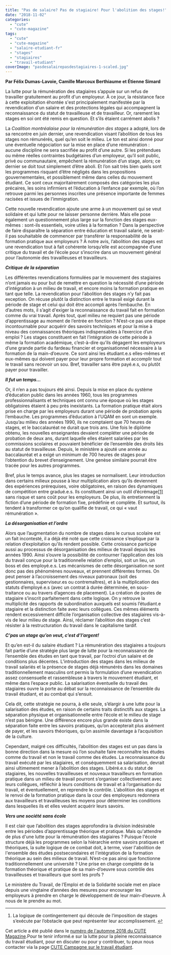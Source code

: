 ```yaml
---
title: "Pas de salaire? Pas de stagiaire! Pour l'abolition des stages!"
date: "2018-11-02"
categories: 
  - "cute"
  - "cute-magazine"
tags: 
  - "cute"
  - "cute-magazine"
  - "salaire-etudiant-fr"
  - "stages"
  - "stagiaires"
  - "travail-etudiant"
coverImage: "pasdesalairepasdestagiaires-1-scaled.jpg"
---
```


**Par Félix Dumas-Lavoie, Camille Marcoux Berthiaume et Étienne Simard**

La lutte pour la rémunération des stagiaires s’appuie sur un refus de travailler gratuitement au profit d'un employeur. À ce jour, la résistance face à cette exploitation éhontée s'est principalement manifestée par la revendication d'un salaire et des protections légales qui accompagnent la reconnaissance du statut de travailleuse et de travailleur. Or, rarement les stages en soi ont été remis en question. Et s’ils étaient carrément abolis ?

La _Coalition montréalaise pour la rémunération des stages_ a adopté, lors de sa rencontre en juin dernier, une revendication visant l’abolition de tous les stages non rémunérés, quel qu’en soit le milieu. Le ton est ainsi donné pour une éventuelle négociation sur la mise en place d’une rémunération : aucune discipline ne sera sacrifiée au profit d’une autre. Si les prétendues ou même réelles contraintes budgétaires d’un employeur, qu’il soit public, privé ou communautaire, empêchent la rémunération d’un stage, alors; ce dernier se doit tout simplement d’être aboli. Et l’on sait très bien quels sont les programmes risquant d’être négligés dans les propositions gouvernementales, et possiblement même dans celles du mouvement étudiant. Ce sont ceux majoritairement composés des catégories les plus précaires, les soins infirmiers et l’éducation à l’enfance par exemple, où l’on retrouve parmi les personnes inscrites une présence importante de femmes racisées et issues de l’immigration.

Cette nouvelle revendication ajoute une arme à un mouvement qui se veut solidaire et qui lutte pour ne laisser personne derrière. Mais elle pose également un questionnement plus large sur la fonction des stages eux-mêmes : sont-ils essentiels, voire utiles à la formation ? Dans la perspective de faire disparaître la séparation entre éducation et travail salarié, ne serait-il pas souhaitable de commencer par transférer la responsabilité de la formation pratique aux employeurs ? À notre avis, l’abolition des stages est une revendication tout à fait cohérente lorsqu’elle est accompagnée d’une critique du travail et de l’école pour s’inscrire dans un mouvement général pour l’autonomie des travailleuses et travailleurs.

**_Critique de la séparation_**

Les différentes revendications formulées par le mouvement des stagiaires n’ont jamais eu pour but de remettre en question la nécessité d’une période d’intégration à un milieu de travail, et encore moins la formation pratique en tant que telle. La revendication pour l’abolition des stages n’y fait pas exception. On récuse plutôt la distinction entre le travail exigé durant la période de stage et celui qui doit être accompli après l’embauche. En d’autres mots, il s’agit d'exiger la reconnaissance du travail fait en formation comme du vrai travail. Après tout, quel milieu ne requiert pas une période d’apprentissage au moment de l’entrée en fonction ? N’est-ce pas une étape incontournable pour acquérir des savoirs techniques et pour la mise à niveau des connaissances théoriques indispensables à l’exercice d’un emploi ? Les stages constituent en fait l’intégration de cette période à même la formation académique, c’est-à-dire qu’ils dégagent les employeurs d’une grande partie du fardeau financier et organisationnel nécessaire à la formation de la main-d’oeuvre. Ce sont ainsi les étudiant.e.s elles-mêmes et eux-mêmes qui doivent payer pour leur propre formation et accomplir tout le travail sans recevoir un sou. Bref, travailler sans être payé.e.s, ou plutôt payer pour travailler.

**_Il fut un temps..._**

Or, il n’en a pas toujours été ainsi. Depuis la mise en place du système d’éducation public dans les années 1960, tous les programmes professionnalisants et techniques ont connu une époque où les stages obligatoires étaient à peu près inexistants. La formation pratique était alors prise en charge par les employeurs durant une période de probation après l’embauche. Les programmes d’éducation à l’UQAM en sont un exemple. Jusqu’au milieu des années 1990, ils ne comptaient que 70 heures de stages, et le baccalauréat ne durait que trois ans. Une fois le diplôme obtenu, les nouvelles enseignantes devaient compléter une période de probation de deux ans, durant laquelle elles étaient salariées par les commissions scolaires et pouvaient bénéficier de l’ensemble des droits liés au statut de travailleuse. Depuis, le ministère a ajouté une année au baccalauréat et a exigé un minimum de 700 heures de stages pour l’obtention du brevet d’enseignement. Une genèse similaire pourrait être tracée pour les autres programmes.

Bref, plus le temps avance, plus les stages se normalisent. Leur introduction dans certains milieux pousse à leur multiplication alors qu’ils deviennent des expériences prérequises, voire obligatoires, en raison des dynamiques de compétition entre gradué.e.s. Ils constituent ainsi un outil d’écrémage[\[1\]](#fn1) sans risque et sans coût pour les employeurs. De plus, ils entretiennent la fiction d’une période de formation fixe, prédéfinie et complète. Et surtout, ils tendent à transformer ce qu’on qualifie de travail, ce qui « vaut rémunération ».

**_La désorganisation et l’ordre_**

Alors que l’augmentation du nombre de stages dans le cursus scolaire est un fait incontesté, il a déjà été noté que cette croissance s’explique par la relation d’exploitation qu’ils rendent possible. Cette croissance participe aussi au processus de désorganisation des milieux de travail depuis les années 1990. Ainsi s’ouvre la possibilité de contourner l’application des lois du travail conçue pour la traditionnelle relation d’emploi, soit un lieu, un boss et des employé.e.s. Les mécanismes de cette désorganisation ne sont donc pas des phénomènes nouveaux, et prennent différentes formes. On peut penser à l’accroissement des niveaux patronaux (soit des gestionnaires, superviseur.es ou contremaîtres), et à la multiplication des statuts d’employé.e.s (avec un contrat à durée déterminée, en sous-traitance ou au travers d’agences de placement). La création de postes de stagiaire s’inscrit parfaitement dans cette logique. On y retrouve la multiplicité des rapports de subordination auxquels est soumis l’étudiant.e stagiaire et la distinction faite avec leurs collègues. Ces mêmes éléments rendent excessivement difficile l’organisation collective des stagiaires vis-à-vis de leur milieu de stage. Ainsi, réclamer l’abolition des stages c’est résister à la restructuration du travail dans le capitalisme tardif.

**_C’pas un stage qu’on veut, c’est d’l’argent!_**

Et qu’en est-il du salaire étudiant ? La rémunération des stagiaires a toujours fait partie d’une stratégie plus large de lutte pour la reconnaissance de l’ensemble des études en tant que travail, par l’octroi d’un salaire et de conditions plus décentes. L’introduction des stages dans les milieux de travail salariés et la présence de stages déjà rémunérés dans les domaines traditionnellement masculins ont permis la formulation d’une revendication assez consensuelle et rassembleuse à travers le mouvement étudiant, et même dans l’espace public. La salarisation éventuelle du travail des stagiaires ouvre la porte au débat sur la reconnaissance de l’ensemble du travail étudiant, et au combat qui s’ensuit.

Cela dit, cette stratégie ne pourra, à elle seule, s’élargir à une lutte pour la salarisation des études, en raison de certains traits distinctifs aux stages. La séparation physique et organisationnelle entre l’école et le milieu de stage n’est pas bénigne. Une différence encore plus grande existe dans la séparation faite entre les savoirs pratiques, qu’on accepterait plus aisément de payer, et les savoirs théoriques, qu’on assimile davantage à l’acquisition de la culture.

Cependant, malgré ces difficultés, l’abolition des stages est un pas dans la bonne direction dans la mesure où l’on souhaite faire reconnaître les études comme du travail et non le travail comme des études. La reconnaissance du travail exécuté par les stagiaires, et conséquemment sa salarisation, devrait ainsi ultimement mener à l’abolition des stages. Libéré.e.s du statut de stagiaires, les nouvelles travailleuses et nouveaux travailleurs en formation pratique dans un milieu de travail pourront s’organiser collectivement avec leurs collègues, réfléchir à leurs conditions de travail et à l’organisation du travail, et éventuellement, en reprendre le contrôle. L’abolition des stages et le renvoi de la formation pratique dans la cour des employeurs redonnera aux travailleurs et travailleuses les moyens pour déterminer les conditions dans lesquelles ils et elles veulent acquérir leurs savoirs.

**_Vers une société sans école_**

Il est clair que l’abolition des stages approfondira la division indésirable entre les périodes d’apprentissage théorique et pratique. Mais qu'attendre de plus d'une lutte pour la rémunération des stagiaires ? Puisque l'école structure déjà les programmes selon la hiérarchie entre savoirs pratiques et théoriques, la suite logique de ce combat doit, à terme, viser l'abolition de l'ensemble des études postsecondaires et l'intégration de la formation théorique au sein des milieux de travail. N’est-ce pas ainsi que fonctionne traditionnellement une université ? Une prise en charge complète de la formation théorique et pratique de sa main-d’oeuvre sous contrôle des travailleuses et travailleurs que sont les profs ?

Le ministère du Travail, de l’Emploi et de la Solidarité sociale met en place depuis une vingtaine d’années des mesures pour encourager les employeurs à prendre en charge le développement de leur main-d’oeuvre. À nous de le prendre au mot.

* * *

1. La logique de contingentement qui découle de l’imposition de stages s’exécute par l’obstacle que peut représenter leur accomplissement. [↩︎](#fnref1)
    

Cet article a été publié dans le [numéro de l'automne 2018 du CUTE Magazine](https://issuu.com/cute-mv/docs/2018_08_cutemagazine_fr).Pour te tenir informé.e sur la lutte pour la pleine reconnaissance du travail étudiant, pour en discuter ou pour y contribuer, tu peux nous contacter via la page [CUTE Campagne sur le travail étudiant](https://www.facebook.com/campagnetravailetudiant/).
